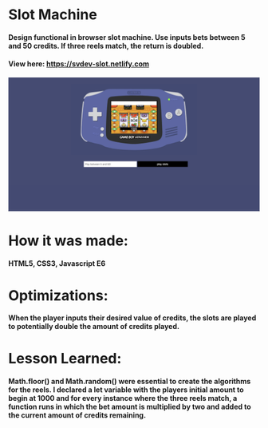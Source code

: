 # Slot Machine
#### Design functional in browser slot machine. Use inputs bets between 5 and 50 credits. If three reels match, the return is doubled. 
#### View here: https://svdev-slot.netlify.com
![](slotMachine.png)

# How it was made:
#### HTML5, CSS3, Javascript E6

# Optimizations:
#### When the player inputs their desired value of credits, the slots are played to potentially double the amount of credits played. 

# Lesson Learned: 
#### Math.floor() and Math.random() were essential to create the algorithms for the reels. I declared a let variable with the players initial amount to begin at 1000 and for every instance where the three reels match, a function runs in which the bet amount is multiplied by two and added to the current amount of credits remaining.   
